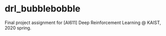 # drl_bubblebobble
Final project assignment for [AI611] Deep Reinforcement Learning @ KAIST, 2020 spring.
